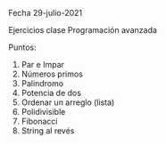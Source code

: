 Fecha 29-julio-2021

Ejercicios clase Programación avanzada

Puntos:

1. Par e Impar
2. Números primos
3. Palindromo
4. Potencia de dos
5. Ordenar un arreglo (lista)
6. Polidivisible
7. Fibonacci
8. String al revés
